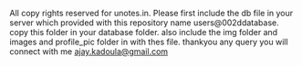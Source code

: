 All copy rights  reserved for unotes.in.
Please first include the db file in your server which provided with this repository name users@002ddatabase.
copy this folder in your database folder.
also include the img folder and images and profile_pic folder in with thes file.
thankyou any query you will connect with me ajay.kadoula@gmail.com
